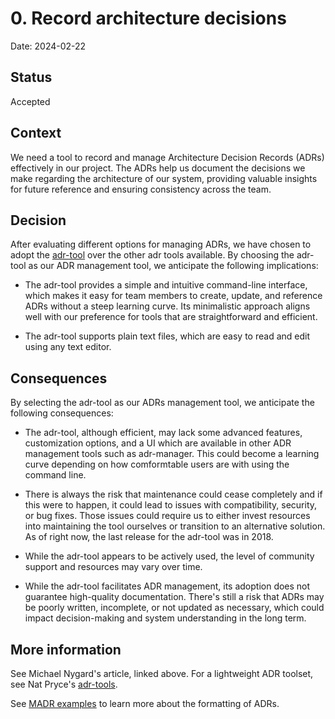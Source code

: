 # 0. Record architecture decisions

Date: 2024-02-22

## Status

Accepted

## Context

We need a tool to record and manage Architecture Decision Records (ADRs) effectively in our project. The ADRs help us document the decisions we make regarding the architecture of our system, providing valuable insights for future reference and ensuring consistency across the team.

## Decision

After evaluating different options for managing ADRs, we have chosen to adopt the [adr-tool](https://github.com/npryce/adr-tools) over the other adr tools available. By choosing the adr-tool as our ADR management tool, we anticipate the following implications:

* The adr-tool provides a simple and intuitive command-line interface, which makes it easy for team members to create, update, and reference ADRs without a steep learning curve. Its minimalistic approach aligns well with our preference for tools that are straightforward and efficient.

* The adr-tool supports plain text files, which are easy to read and edit using any text editor.


## Consequences

By selecting the adr-tool as our ADRs management tool, we anticipate the following consequences: 

* The adr-tool, although efficient, may lack some advanced features, customization options, and a UI which are available in other ADR management tools such as adr-manager. This could become a learning curve depending on how comformtable users are with using the command line.

* There is always the risk that maintenance could cease completely and if this were to happen, it could lead to issues with compatibility, security, or bug fixes. Those issues could require us to either invest resources into maintaining the tool ourselves or transition to an alternative solution. As of right now, the last release for the adr-tool was in 2018.

* While the adr-tool appears to be actively used, the level of community support and resources may vary over time.

* While the adr-tool facilitates ADR management, its adoption does not guarantee high-quality documentation. There's still a risk that ADRs may be poorly written, incomplete, or not updated as necessary, which could impact decision-making and system understanding in the long term.


## More information

See Michael Nygard's article, linked above. For a lightweight ADR toolset, see Nat Pryce's [adr-tools](https://github.com/npryce/adr-tools).

See [MADR examples](https://adr.github.io/madr/examples.html) to learn more about the formatting of ADRs.